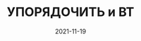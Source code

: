 ---
date: 2021-11-19
guid: b9621a2f-fff7-4034-bc0e-db9652b21caa
title: УПОРЯДОЧИТЬ и ВТ
question: |
    Какой порядок строк результата запроса?
    ```bsl
    ВЫБРАТЬ
        2 КАК Поле
    ПОМЕСТИТЬ ВТ1
    ОБЪЕДИНИТЬ ВСЕ
    ВЫБРАТЬ
        1
    ;

    ВЫБРАТЬ
        Поле
    ПОМЕСТИТЬ ВТ2
    ИЗ ВТ1
    УПОРЯДОЧИТЬ ПО
        Поле
    ;

    ВЫБРАТЬ
        Поле
    ИЗ ВТ2
    ```
options:
    - 1, 2
    - 2, 1
    - Исключение
correct: 2
explanation: |
    Ошибка использования УПОРЯДОЧИТЬ одновременно с помещением во временную таблицу
tags:
    - queries
source: https://t.me/JuniorOneS/253
---